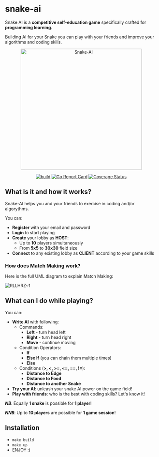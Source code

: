# snake-ai

Snake AI is a **competitive self-education game** specifically crafted for **programming learning**.

Building AI for your Snake you can play with your friends and improve your algorithms and coding skills.

<div align="center">
  <img class="logo" src="https://github.com/andreamper220/snakeai/assets/55195085/7d51c629-83d3-42b7-82eb-e25d3cf902ba" width="400px" alt="Snake-AI"/>
</div>

<div align="center">

[![build](https://github.com/andreamper220/snakeai/actions/workflows/ci.yml/badge.svg)](https://github.com/andreamper220/snakeai/actions/workflows/ci.yml)&nbsp;[![Go Report Card](https://goreportcard.com/badge/github.com/andreamper220/snakeai)](https://goreportcard.com/report/github.com/andreamper220/snakeai)&nbsp;[![Coverage Status](https://coveralls.io/repos/github/andreamper220/snakeai/badge.svg?branch=master)](https://coveralls.io/github/andreamper220/snakeai?branch=main)

</div>

## What is it and how it works?

Snake-AI helps you and your friends to exercise in coding and/or algorythms.

You can:
- **Register** with your email and password
- **Login** to start playing
- **Create** your lobby as **HOST**:
  - Up to **10** players simultaneously
  - From **5x5** to **30x30** field size
- **Connect** to any existing lobby as **CLIENT** according to your game skills

### How does Match Making work?

Here is the full UML diagram to explain Match Making:

![RLLHRZ~1](https://github.com/andreamper220/snakeai/assets/55195085/f807595d-7c9b-4d5b-bdaf-831112d04b11)

## What can I do while playing?

You can:
- **Write AI** with following:
  - Commands:
    - **Left** - turn head left
    - **Right** - turn head right
    - **Move** - continue moving
  - Condition Operators:
    - **If**
    - **Else If** (you can chain them multiple times)
    - **Else**
  - Conditions (**>, <, >=, <=, ==, !=**):
    - **Distance to Edge**
    - **Distance to Food**
    - **Distance to another Snake**
- **Try your AI**: unleash your snake AI power on the game field!
- **Play with friends**: who is the best with coding skills? Let's know it!

_**NB**_: Equally **1 snake** is possible for **1 player**!

_**NNB**_: Up to **10 players** are possible for **1 game session**!

## Installation

- `make build`
- `make up`
- ENJOY :)
